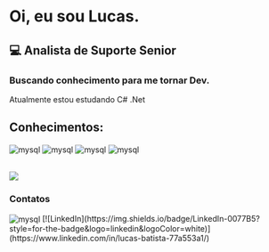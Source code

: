 # Oi, eu sou Lucas.

## 💻 Analista de Suporte Senior
### Buscando conhecimento para me tornar Dev.

Atualmente estou estudando C# .Net

## Conhecimentos:

<div>
    <img align="center" alt="mysql" src="https://img.shields.io/badge/MySQL-00000F?style=for-the-badge&logo=mysql&logoColor=white"/>
    <img align="center" alt="mysql" src="https://img.shields.io/badge/PostgreSQL-316192?style=for-the-badge&logo=postgresql&logoColor=white"/>
    <img align="center" alt="mysql" src="https://img.shields.io/badge/C%2B%2B-00599C?style=for-the-badge&logo=c%2B%2B&logoColor=white"/>
    <img align="center" alt="mysql" src="https://img.shields.io/badge/C%23-239120?style=for-the-badge&logo=c-sharp&logoColor=white"/>
    <br></br>
</div>

![](https://github-readme-stats.vercel.app/api?username=olucasdev&theme=gotham)

### Contatos

<img align="center" alt="mysql" href="mailto:lucas.aps11@gmail.com" src="https://img.shields.io/badge/Gmail-D14836?style=for-the-badge&logo=gmail&logoColor=white"/>
[![LinkedIn](https://img.shields.io/badge/LinkedIn-0077B5?style=for-the-badge&logo=linkedin&logoColor=white)](https://www.linkedin.com/in/lucas-batista-77a553a1/)

